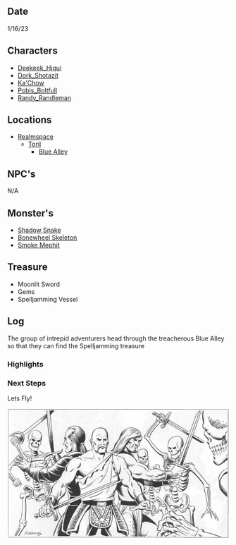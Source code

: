 ## Date
1/16/23

## Characters
- [Deekeek_Hiqui](../02_Player_Characters/Deekeek_Hiqui.md)
- [Dork_Shotazit](../02_Player_Characters/Dork_Shotazit.md)
- [Ka'Chow](../02_Player_Characters/Ka'Chow.md)
- [Pobis_Boltfull](../02_Player_Characters/Pobis_Boltfull.md)
- [Randy_Randleman](../02_Player_Characters/Randy_Randleman.md)

## Locations
- [Realmspace](../03_The_Universe/Realmspace/Index.md)
	- [Toril](Toril)
		- [Blue Alley](../03_The_Universe/Realmspace/Toril/Waterdeep/Blue%20Alley.md)

## NPC's
N/A

## Monster's 
- [Shadow Snake](../00_Beastiary/Minor/Shadow%20Snake.md)
- [Bonewheel Skeleton](../00_Beastiary/Minor/Bonewheel%20Skeleton.md)
- [Smoke Mephit](../00_Beastiary/Minor/Smoke%20Mephit.md)

## Treasure
- Moonlit Sword
- Gems
- Spelljamming Vessel 

## Log
The group of intrepid adventurers head through the treacherous Blue Alley so that they can find the Spelljamming treasure

### Highlights

### Next Steps
Lets Fly!

![l2](attachments/l2.png)